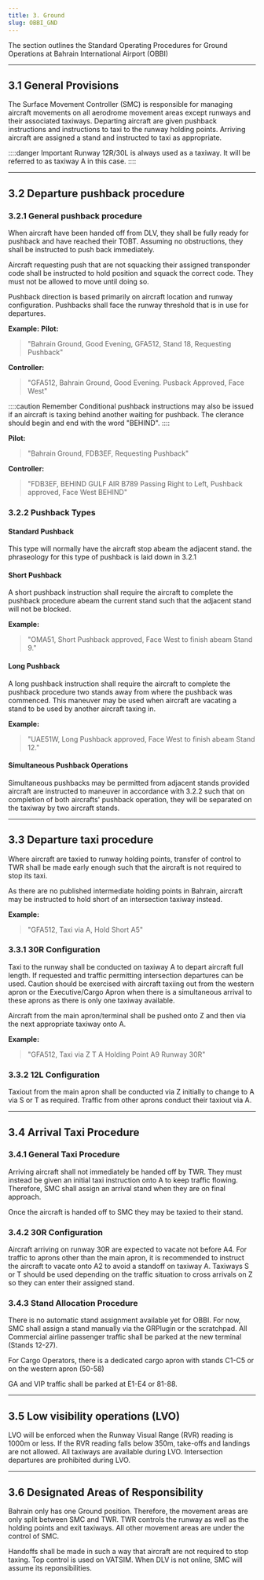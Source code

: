 ```yaml
---
title: 3. Ground
slug: OBBI_GND
---
```

The section outlines the Standard Operating Procedures for Ground Operations at Bahrain International Airport (OBBI)

---

## 3.1 General Provisions

The Surface Movement Controller (SMC) is responsible for managing aircraft movements on all aerodrome movement areas except runways and their associated taxiways. Departing aircraft are given pushback instructions and instructions to taxi to the runway holding points. Arriving aircraft are assigned a stand and instructed to taxi as appropriate.

::::danger Important
Runway 12R/30L is always used as a taxiway. It will be referred to as taxiway A in this case.
::::

---

## 3.2 Departure pushback procedure
### 3.2.1 General pushback procedure
When aircraft have been handed off from DLV, they shall be fully ready for pushback and have reached their TOBT. Assuming no obstructions, they shall be instructed to push back immediately.

Aircraft requesting push that are not squacking their assigned transponder code shall be instructed to hold position and squack the correct code. They must not be allowed to move until doing so.

Pushback direction is based primarily on aircraft location and runway configuration. Pushbacks shall face the runway threshold that is in use for departures.

**Example:**
**Pilot:**
> "Bahrain Ground, Good Evening, GFA512, Stand 18, Requesting Pushback"

**Controller:**
> "GFA512, Bahrain Ground, Good Evening. Pusback Approved, Face West"

::::caution Remember
Conditional pushback instructions may also be issued if an aircraft is taxing behind another waiting for pushback. The clerance should begin and end with the word "BEHIND".
::::

**Pilot:**
> "Bahrain Ground, FDB3EF, Requesting Pushback"

**Controller:**
> "FDB3EF, BEHIND GULF AIR B789 Passing Right to Left, Pushback approved, Face West BEHIND"

### 3.2.2 Pushback Types
#### Standard Pushback
This type will normally have the aircraft stop abeam the adjacent stand. the phraseology for this type of pushback is laid down in 3.2.1


#### Short Pushback
A short pushback instruction shall require the aircraft to complete the pushback procedure abeam the current stand such that the adjacent stand will not be blocked.

**Example:**
>"OMA51, Short Pushback approved, Face West to finish abeam Stand 9."

#### Long Pushback
A long pushback instruction shall require the aircraft to complete the pushback procedure two stands away from where the pushback was commenced. This maneuver may be used when aircraft are vacating a stand to be used by another aircraft taxing in.

**Example:**
>"UAE51W, Long Pushback approved, Face West to finish abeam Stand 12."
#### Simultaneous Pushback Operations
Simultaneous pushbacks may be permitted from adjacent stands provided aircraft are instructed to maneuver in accordance with 3.2.2 such that on completion of both aircrafts' pushback operation, they will be separated on the taxiway by two aircraft stands.

---

## 3.3 Departure taxi procedure
Where aircraft are taxied to runway holding points, transfer of control to TWR shall be made early enough such that the aircraft is not required to stop its taxi.

As there are no published intermediate holding points in Bahrain, aircraft may be instructed to hold short of an intersection taxiway instead.

**Example:**
>"GFA512, Taxi via A, Hold Short A5"

### 3.3.1 30R Configuration

Taxi to the runway shall be conducted on taxiway A to depart aircraft full length. If requested and traffic permitting intersection departures can be used. Caution should be exercised with aircraft taxiing out from the western apron or the Executive/Cargo Apron when there is a simultaneous arrival to these aprons as there is only one taxiway available.

Aircraft from the main apron/terminal shall be pushed onto Z and then via the next appropriate taxiway onto A.

**Example:**
>"GFA512, Taxi via Z T A Holding Point A9 Runway 30R"

### 3.3.2 12L Configuration
Taxiout from the main apron shall be conducted via Z initially to change to A via S or T as required. Traffic from other aprons conduct their taxiout via A.

---

## 3.4 Arrival Taxi Procedure
### 3.4.1 General Taxi Procedure

Arriving aircraft shall not immediately be handed off by TWR. They must instead be given an initial taxi instruction onto A to keep traffic flowing. Therefore, SMC shall assign an arrival stand when they are on final approach.

Once the aircraft is handed off to SMC they may be taxied to their stand.

### 3.4.2 30R Configuration
Aircraft arriving on runway 30R are expected to vacate not before A4. For traffic to aprons other than the main apron, it is recommended to instruct the aircraft to vacate onto A2 to avoid a standoff on taxiway A. Taxiways S or T should be used depending on the traffic situation to cross arrivals on Z so they can enter their assigned stand.

### 3.4.3 Stand Allocation Procedure

There is no automatic stand assignment available yet for OBBI. For now, SMC shall assign a stand manually via the GRPlugin or the scratchpad. All Commercial airline passenger traffic shall be parked at the new terminal (Stands 12-27).

For Cargo Operators, there is a dedicated cargo apron with stands C1-C5 or on the western apron (50-58)

GA and VIP traffic shall be parked at E1-E4 or 81-88.

---

## 3.5 Low visibility operations (LVO)

LVO will be enforced when the Runway Visual Range (RVR) reading is 1000m or less. If the RVR reading falls below 350m, take-offs and landings are not allowed. All taxiways are available during LVO. Intersection departures are prohibited during LVO.

---

## 3.6 Designated Areas of Responsibility

Bahrain only has one Ground position. Therefore, the movement areas are only split between SMC and TWR. TWR controls the runway as well as the holding points and exit taxiways. All other movement areas are under the control of SMC.

Handoffs shall be made in such a way that aircraft are not required to stop taxing. Top control is used on VATSIM. When DLV is not online, SMC will assume its reponsibilities.